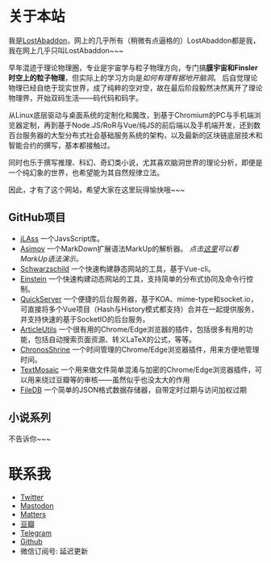# 关于本站

我是[LostAbaddon](lostabaddon@gmail.com)，网上的几乎所有（稍微有点逼格的）LostAbaddon都是我，我在网上几乎只叫LostAbaddon~~~

早年混迹于理论物理圈，专业是宇宙学与粒子物理方向，专门搞**膜宇宙和Finsler时空上的粒子物理**，但实际上的学习方向是*如何有理有据地开脑洞*。
后自觉理论物理已经自绝于现实世界，成了纯粹的空对空，故在最后阶段毅然决然离开了理论物理界，开始双码生活——码代码和码字。

从Linux底层驱动与桌面系统的定制化和魔改，到基于Chromium的PC与手机端浏览器定制，再到基于Node.JS/RoR与Vue/纯JS的前后端以及手机端开发，还到数百台服务器的大型分布式社会基础服务系统的架构，以及最新的区块链底层技术和智能合约的撰写，基本都接触过。

同时也乐于撰写推理、科幻、奇幻类小说，尤其喜欢脑洞世界的理论分析，即便是一个纯幻象的世界，也希望能为其自然规律立法。

因此，才有了这个网站，希望大家在这里玩得愉快哦~~~

## GitHub项目

-	[jLAss](https://github.com/LostAbaddon/jLAss)
	一个JavsScript库。
-	[Asimov](https://github.com/LostAbaddon/Asimov)
	一个MarkDown扩展语法MarkUp的解析器。
	*点击[这里](/page/markup)可以看MarkUp语法演示。*
-	[Schwarzschild](https://github.com/LostAbaddon/Schwarzschild)
	一个快速构建静态网站的工具，基于Vue-cli。
-	[Einstein](https://github.com/LostAbaddon/EmptyNodeProject)
	一个快速构建动态网站的工具，支持简单的分布式协同及命令行控制。
-	[QuickServer](https://github.com/LostAbaddon/QuickServer)
	一个便捷的后台服务器，基于KOA、mime-type和socket.io，可直接将多个Vue项目（Hash与History模式都支持）合并在一起提供服务，并支持快速的基于SocketIO的后台服务。
-	[ArticleUtils](https://github.com/LostAbaddon/ArticleUtils)
	一个很有用的Chrome/Edge浏览器的插件，包括很多有用的功能，包括自动搜索页面资源、转义LaTeX的公式，等等。
-	[ChronosShrine](https://github.com/LostAbaddon/ChronosShrine)
	一个时间管理的Chrome/Edge浏览器插件，用来方便地管理时间。
-	[TextMosaic](https://github.com/LostAbaddon/TextMosaic)
	一个用来做文件简单混淆与加密的Chrome/Edge浏览器插件，可以用来绕过豆瓣等的审核——虽然似乎也没太大的作用
-	[FileDB](https://github.com/LostAbaddon/FileDB)
	一个简单的JSON格式数据存储器，自带定时过期与访问加权过期

## 小说系列

不告诉你~~~

# 联系我

-	[Twitter](https://twitter.com/LostAbaddon)
-	[Mastodon](https://m.cmx.im/@LostAbaddon)
-	[Matters](https://matters.news/@LostAbaddon)
-	[豆瓣](https://www.douban.com/people/LostAbaddon)
-	[Telegram](https://t.me/lostabaddon)
-	[Github](https://github.com/LostAbaddon/lostabaddon.github.io/discussions)
-	微信订阅号: 延迟更新